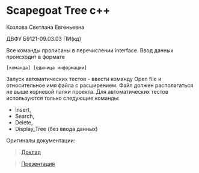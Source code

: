 # Scapegoat Tree c++ 

Козлова Светлана Евгеньевна

ДВФУ Б9121-09.03.03 ПИ(кд)

Все команды прописаны в перечислении interface.
Ввод данных происходит в формате 
```
[команда] [единица информации]
```
Запуск автоматических тестов - ввести команду Open file и относительное имя файла с расширением. Файл должен располагаться не выше корневой папки проекта. 
Для автоматических тестов используются только следующие команды:
- Insert, 
- Search,
- Delete,
- Display_Tree (без ввода данных)

Оригиналы документации:
> [Доклад]

> [Презентация]

[//]: # (актуальные ссылки с доступом на чтение)

[Доклад]: <https://docs.google.com/document/d/14JWxB4qloPjzTxHAfwo0FevCN7_jpejE/edit?usp=sharing&ouid=104049413579522181782&rtpof=true&sd=true>
[Презентация]: <>

